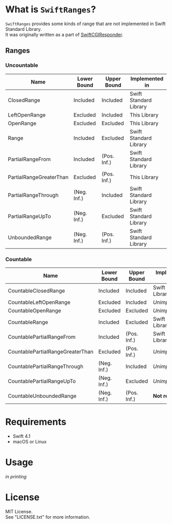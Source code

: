 # What is `SwiftRanges`?

`SwiftRanges` provides some kinds of range that are not implemented in Swift Standard Library.  
It was originally written as a part of [SwiftCGIResponder](https://github.com/YOCKOW/SwiftCGIResponder).

## Ranges

### Uncountable

| Name                    | Lower Bound | Upper Bound | Implemented in         |
|-------------------------|-------------|-------------|------------------------|
| ClosedRange             | Included    | Included    | Swift Standard Library |
| LeftOpenRange           | Excluded    | Included    | This Library           |
| OpenRange               | Excluded    | Excluded    | This Library           |
| Range                   | Included    | Excluded    | Swift Standard Library |
| PartialRangeFrom        | Included    | (Pos. Inf.) | Swift Standard Library |
| PartialRangeGreaterThan | Excluded    | (Pos. Inf.) | This Library           |
| PartialRangeThrough     | (Neg. Inf.) | Included    | Swift Standard Library |
| PartialRangeUpTo        | (Neg. Inf.) | Excluded    | Swift Standard Library |
| UnboundedRange          | (Neg. Inf.) | (Pos. Inf.) | Swift Standard Library |

### Countable

| Name                             | Lower Bound | Upper Bound | Implemented in         |
|----------------------------------|-------------|-------------|------------------------|
| CountableClosedRange             | Included    | Included    | Swift Standard Library |
| CountableLeftOpenRange           | Excluded    | Included    | *Unimplemented*        |
| CountableOpenRange               | Excluded    | Excluded    | *Unimplemented*        |
| CountableRange                   | Included    | Excluded    | Swift Standard Library |
| CountablePartialRangeFrom        | Included    | (Pos. Inf.) | Swift Standard Library |
| CountablePartialRangeGreaterThan | Excluded    | (Pos. Inf.) | *Unimplemented*        |
| CountablePartialRangeThrough     | (Neg. Inf.) | Included    | *Unimplemented*        |
| CountablePartialRangeUpTo        | (Neg. Inf.) | Excluded    | *Unimplemented*        |
| CountableUnboundedRange          | (Neg. Inf.) | (Pos. Inf.) | **Not required**       |

# Requirements

- Swift 4.1
- macOS or Linux

# Usage

*in printing*

# License

MIT License.  
See "LICENSE.txt" for more information.


